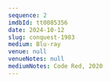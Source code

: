 ```yaml
---
sequence: 2
imdbId: tt0085356
date: 2024-10-12
slug: conquest-1983
medium: Blu-ray
venue: null
venueNotes: null
mediumNotes: Code Red, 2020
---
```


